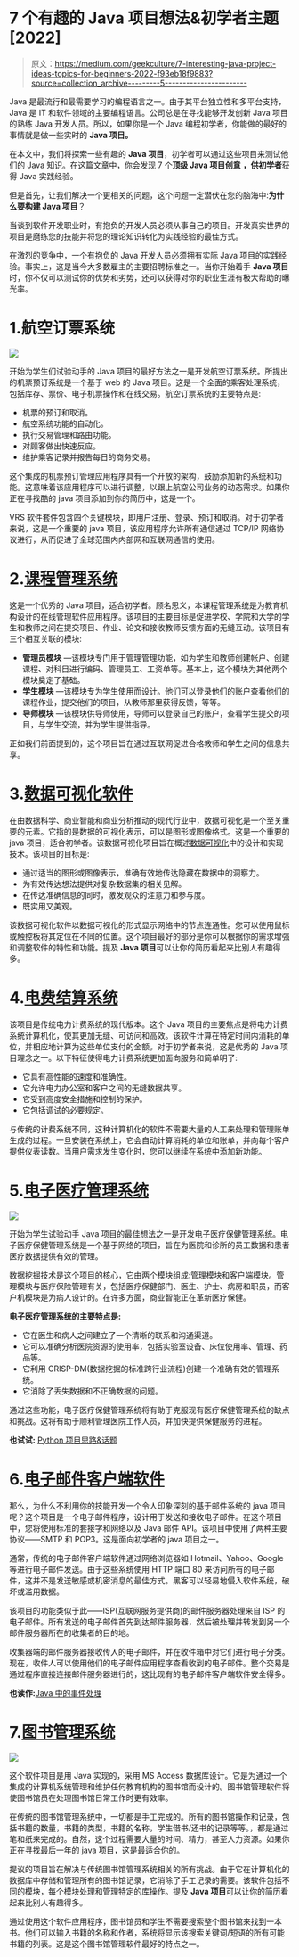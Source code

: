 # 7 个有趣的 Java 项目想法&初学者主题[2022]

> 原文：<https://medium.com/geekculture/7-interesting-java-project-ideas-topics-for-beginners-2022-f93eb18f9883?source=collection_archive---------5----------------------->

Java 是最流行和最需要学习的编程语言之一。由于其平台独立性和多平台支持，Java 是 IT 和软件领域的主要编程语言。公司总是在寻找能够开发创新 Java 项目的熟练 Java 开发人员。所以，如果你是一个 Java 编程初学者，你能做的最好的事情就是做一些实时的 **Java 项目。**

在本文中，我们将探索一些有趣的 **Java 项目**，初学者可以通过这些项目来测试他们的 Java 知识。在这篇文章中，你会发现 7 个**顶级 Java 项目创意** **，供初学者**获得 Java 实践经验。

但是首先，让我们解决一个更相关的问题，这个问题一定潜伏在您的脑海中:**为什么要构建 Java 项目**？

当谈到软件开发职业时，有抱负的开发人员必须从事自己的项目。开发真实世界的项目是磨练您的技能并将您的理论知识转化为实践经验的最佳方式。

在激烈的竞争中，一个有抱负的 Java 开发人员必须拥有实际 Java 项目的实践经验。事实上，这是当今大多数雇主的主要招聘标准之一。当你开始着手 **Java 项目**时，你不仅可以测试你的优势和劣势，还可以获得对你的职业生涯有极大帮助的曝光率。

# 1.航空订票系统

![](img/9785402897350169829df12e9b9d963a.png)

开始为学生们试验动手的 Java 项目的最好方法之一是开发航空订票系统。所提出的机票预订系统是一个基于 web 的 Java 项目。这是一个全面的乘客处理系统，包括库存、票价、电子机票操作和在线交易。航空订票系统的主要特点是:

*   机票的预订和取消。
*   航空系统功能的自动化。
*   执行交易管理和路由功能。
*   对顾客做出快速反应。
*   维护乘客记录并报告每日的商务交易。

这个集成的机票预订管理应用程序具有一个开放的架构，鼓励添加新的系统和功能。这意味着该应用程序可以进行调整，以跟上航空公司业务的动态需求。如果你正在寻找酷的 java 项目添加到你的简历中，这是一个。

VRS 软件套件包含四个关键模块，即用户注册、登录、预订和取消。对于初学者来说，这是一个重要的 java 项目，该应用程序允许所有通信通过 TCP/IP 网络协议进行，从而促进了全球范围内内部网和互联网通信的使用。

# 2.[课程管理系统](https://www.codewithc.com/course-management-system-java-project/)

这是一个优秀的 Java 项目，适合初学者。顾名思义，本课程管理系统是为教育机构设计的在线管理软件应用程序。该项目的主要目标是促进学校、学院和大学的学生和教师之间在提交项目、作业、论文和接收教师反馈方面的无缝互动。该项目有三个相互关联的模块:

*   **管理员模块** —该模块专门用于管理管理功能，如为学生和教师创建帐户、创建课程、对科目进行编码、管理员工、工资单等。基本上，这个模块为其他两个模块奠定了基础。
*   **学生模块** —该模块专为学生使用而设计。他们可以登录他们的账户查看他们的课程作业，提交他们的项目，从教师那里获得反馈，等等。
*   **导师模块** —该模块供导师使用，导师可以登录自己的账户，查看学生提交的项目，与学生交流，并为学生提供指导。

正如我们前面提到的，这个项目旨在通过互联网促进合格教师和学生之间的信息共享。

# 3.[数据可视化软件](https://www.codewithc.com/data-visualization-java-project/)

在由数据科学、商业智能和商业分析推动的现代行业中，数据可视化是一个至关重要的元素。它指的是数据的可视化表示，可以是图形或图像格式。这是一个重要的 java 项目，适合初学者。该数据可视化项目旨在概述[数据可视化](https://www.upgrad.com/blog/data-visualisation-the-what-the-why-and-the-how/)中的设计和实现技术。该项目的目标是:

*   通过适当的图形或图像表示，准确有效地传达隐藏在数据中的洞察力。
*   为有效传达想法提供对复杂数据集的相关见解。
*   在传达准确信息的同时，激发观众的注意力和参与度。
*   既实用又美观。

该数据可视化软件以数据可视化的形式显示网络中的节点连通性。您可以使用鼠标或触控板将其定位在不同的位置。这个项目最好的部分是你可以根据你的需求增强和调整软件的特性和功能。提及 **Java 项目**可以让你的简历看起来比别人有趣得多。

# 4.[电费结算系统](https://www.codewithc.com/electricity-billing-system-project-java/)

该项目是传统电力计费系统的现代版本。这个 Java 项目的主要焦点是将电力计费系统计算机化，使其更加无缝、可访问和高效。该软件计算在特定时间内消耗的单位，并相应地计算为这些单位支付的金额。对于初学者来说，这是优秀的 Java 项目理念之一。以下特征使得电力计费系统更加面向服务和简单明了:

*   它具有高性能的速度和准确性。
*   它允许电力办公室和客户之间的无缝数据共享。
*   它受到高度安全措施和控制的保护。
*   它包括调试的必要规定。

与传统的计费系统不同，这种计算机化的软件不需要大量的人工来处理和管理账单生成的过程。一旦安装在系统上，它会自动计算消耗的单位和账单，并向每个客户提供仪表读数。当用户需求发生变化时，您可以继续在系统中添加新功能。

# 5.[电子医疗管理系统](https://www.codewithc.com/e-health-care-management-system-java-project/)

![](img/ccf2d6de04c747e095c100a2c6a45732.png)

开始为学生试验动手 Java 项目的最佳想法之一是开发电子医疗保健管理系统。电子医疗保健管理系统是一个基于网络的项目，旨在为医院和诊所的员工数据和患者医疗数据提供有效的管理。

数据挖掘技术是这个项目的核心，它由两个模块组成:管理模块和客户端模块。管理模块与医疗保险管理有关，包括医疗保健部门、医生、护士、病房和职员，而客户机模块是为病人设计的。在许多方面，商业智能正在革新医疗保健。

**电子医疗管理系统的主要特点是:**

*   它在医生和病人之间建立了一个清晰的联系和沟通渠道。
*   它可以准确分析医院资源的使用率，包括实验室设备、床位使用率、管理、药品等。
*   它利用 CRISP-DM(数据挖掘的标准跨行业流程)创建一个准确有效的管理系统。
*   它消除了丢失数据和不正确数据的问题。

通过这些功能，电子医疗保健管理系统将有助于克服现有医疗保健管理系统的缺点和挑战。这将有助于顺利管理医院工作人员，并加快提供保健服务的进程。

**也试试:** [Python 项目思路&话题](https://www.upgrad.com/blog/python-projects-ideas-topics-beginners/)

# 6.[电子邮件客户端软件](https://www.codewithc.com/email-client-software-java-project/)

那么，为什么不利用你的技能开发一个令人印象深刻的基于邮件系统的 java 项目呢？这个项目是一个电子邮件程序，设计用于发送和接收电子邮件。在这个项目中，您将使用标准的套接字和网络以及 Java 邮件 API。该项目中使用了两种主要协议——SMTP 和 POP3。这是面向初学者的 java 项目之一。

通常，传统的电子邮件客户端软件通过网络浏览器如 Hotmail、Yahoo、Google 等进行电子邮件发送。由于这些系统使用 HTTP 端口 80 来访问所有的电子邮件，这并不是发送敏感或机密消息的最佳方式。黑客可以轻易地侵入软件系统，破坏或滥用数据。

该项目的功能类似于此——ISP(互联网服务提供商)的邮件服务器处理来自 ISP 的电子邮件。所有发送的电子邮件首先到达邮件服务器，然后被处理并转发到另一个邮件服务器所在的收集者的目的地。

收集器端的邮件服务器接收传入的电子邮件，并在收件箱中对它们进行电子分类。现在，收件人可以使用他们的电子邮件应用程序查看收到的电子邮件。整个交易是通过程序直接连接邮件服务器进行的，这比现有的电子邮件客户端软件安全得多。

**也读作:**[Java 中的事件处理](https://www.upgrad.com/blog/event-handling-in-java/)

# 7.[图书管理系统](https://www.codewithc.com/library-management-system-java-project/)

![](img/9dacada5bde35850741fc99594981e7f.png)

这个软件项目是用 Java 实现的，采用 MS Access 数据库设计。它是为通过一个集成的计算机系统管理和维护任何教育机构的图书馆而设计的。图书馆管理软件将使图书馆员在处理图书馆日常工作时更有效率。

在传统的图书馆管理系统中，一切都是手工完成的。所有的图书馆操作和记录，包括书籍的数量，书籍的类型，书籍的名称，学生借书/还书的记录等等。，都是通过笔和纸来完成的。自然，这个过程需要大量的时间、精力，甚至人力资源。如果你正在寻找最后一年的 java 项目，这是最适合你的。

提议的项目旨在解决与传统图书馆管理系统相关的所有挑战。由于它在计算机化的数据库中存储和管理所有的图书馆记录，它消除了手工记录的需要。该软件包括不同的模块，每个模块处理和管理特定的库操作。提及 **Java 项目**可以让你的简历看起来比别人有趣得多。

通过使用这个软件应用程序，图书馆员和学生不需要搜索整个图书馆来找到一本书。他们可以输入书籍的名称和作者，系统将显示该搜索关键词/短语的所有可能书籍的列表。这是这个图书馆管理软件最好的特点之一。